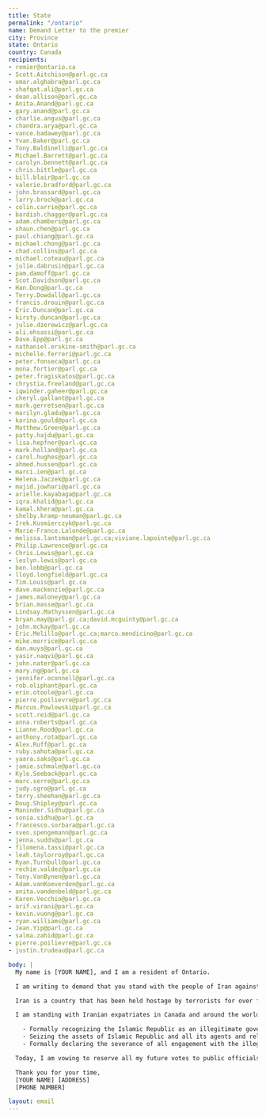 ```yaml
---
title: State
permalink: "/ontario"
name: Demand Letter to the premier
city: Province
state: Ontario
country: Canada
recipients:
- remier@ontario.ca
- Scott.Aitchison@parl.gc.ca
- omar.alghabra@parl.gc.ca
- shafqat.ali@parl.gc.ca
- dean.allison@parl.gc.ca
- Anita.Anand@parl.gc.ca
- gary.anand@parl.gc.ca
- charlie.angus@parl.gc.ca
- chandra.arya@parl.gc.ca
- vance.badawey@parl.gc.ca
- Yvan.Baker@parl.gc.ca
- Tony.Baldinelli@parl.gc.ca
- Michael.Barrett@parl.gc.ca
- carolyn.bennett@parl.gc.ca
- chris.bittle@parl.gc.ca
- bill.blair@parl.gc.ca
- valerie.bradford@parl.gc.ca
- john.brassard@parl.gc.ca
- larry.brock@parl.gc.ca
- colin.carrie@parl.gc.ca
- bardish.chagger@parl.gc.ca
- adam.chambers@parl.gc.ca
- shaun.chen@parl.gc.ca
- paul.chiang@parl.gc.ca
- michael.chong@parl.gc.ca
- chad.collins@parl.gc.ca
- michael.coteau@parl.gc.ca
- julie.dabrusin@parl.gc.ca
- pam.damoff@parl.gc.ca
- Scot.Davidson@parl.gc.ca
- Han.Dong@parl.gc.ca
- Terry.Dowdall@parl.gc.ca
- francis.drouin@parl.gc.ca
- Eric.Duncan@parl.gc.ca
- kirsty.duncan@parl.gc.ca
- julie.dzerowicz@parl.gc.ca
- ali.ehsassi@parl.gc.ca
- Dave.Epp@parl.gc.ca
- nathaniel.erskine-smith@parl.gc.ca
- michelle.ferreri@parl.gc.ca
- peter.fonseca@parl.gc.ca
- mona.fortier@parl.gc.ca
- peter.fragiskatos@parl.gc.ca
- chrystia.freeland@parl.gc.ca
- iqwinder.gaheer@parl.gc.ca
- cheryl.gallant@parl.gc.ca
- mark.gerretsen@parl.gc.ca
- marilyn.gladu@parl.gc.ca
- karina.gould@parl.gc.ca
- Matthew.Green@parl.gc.ca
- patty.hajdu@parl.gc.ca
- lisa.hepfner@parl.gc.ca
- mark.holland@parl.gc.ca
- carol.hughes@parl.gc.ca
- ahmed.hussen@parl.gc.ca
- marci.ien@parl.gc.ca
- Helena.Jaczek@parl.gc.ca
- majid.jowhari@parl.gc.ca
- arielle.kayabaga@parl.gc.ca
- iqra.khalid@parl.gc.ca
- kamal.khera@parl.gc.ca
- shelby.kramp-neuman@parl.gc.ca
- Irek.Kusmierczyk@parl.gc.ca
- Marie-France.Lalonde@parl.gc.ca
- melissa.lantsman@parl.gc.ca;viviane.lapointe@parl.gc.ca
- Philip.Lawrence@parl.gc.ca
- Chris.Lewis@parl.gc.ca
- leslyn.lewis@parl.gc.ca
- ben.lobb@parl.gc.ca
- lloyd.longfield@parl.gc.ca
- Tim.Louis@parl.gc.ca
- dave.mackenzie@parl.gc.ca
- james.maloney@parl.gc.ca
- brian.masse@parl.gc.ca
- Lindsay.Mathyssen@parl.gc.ca
- bryan.may@parl.gc.ca;david.mcguinty@parl.gc.ca
- john.mckay@parl.gc.ca
- Eric.Melillo@parl.gc.ca;marco.mendicino@parl.gc.ca
- mike.morrice@parl.gc.ca
- dan.muys@parl.gc.ca
- yasir.naqvi@parl.gc.ca
- john.nater@parl.gc.ca
- mary.ng@parl.gc.ca
- jennifer.oconnell@parl.gc.ca
- rob.oliphant@parl.gc.ca
- erin.otoole@parl.gc.ca
- pierre.poilievre@parl.gc.ca
- Marcus.Powlowski@parl.gc.ca
- scott.reid@parl.gc.ca
- anna.roberts@parl.gc.ca
- Lianne.Rood@parl.gc.ca
- anthony.rota@parl.gc.ca
- Alex.Ruff@parl.gc.ca
- ruby.sahota@parl.gc.ca
- yaara.saks@parl.gc.ca
- jamie.schmale@parl.gc.ca
- Kyle.Seeback@parl.gc.ca
- marc.serre@parl.gc.ca
- judy.sgro@parl.gc.ca
- terry.sheehan@parl.gc.ca
- Doug.Shipley@parl.gc.ca
- Maninder.Sidhu@parl.gc.ca
- sonia.sidhu@parl.gc.ca
- francesco.sorbara@parl.gc.ca
- sven.spengemann@parl.gc.ca
- jenna.sudds@parl.gc.ca
- filomena.tassi@parl.gc.ca
- leah.taylorroy@parl.gc.ca
- Ryan.Turnbull@parl.gc.ca
- rechie.valdez@parl.gc.ca
- Tony.VanBynen@parl.gc.ca
- Adam.vanKoeverden@parl.gc.ca
- anita.vandenbeld@parl.gc.ca
- Karen.Vecchio@parl.gc.ca
- arif.virani@parl.gc.ca
- kevin.vuong@parl.gc.ca
- ryan.williams@parl.gc.ca
- Jean.Yip@parl.gc.ca
- salma.zahid@parl.gc.ca
- pierre.poilievre@parl.gc.ca
- justin.trudeau@parl.gc.ca

body: |
  My name is [YOUR NAME], and I am a resident of Ontario.

  I am writing to demand that you stand with the people of Iran against the regime of the Islamic Republic. In the past, Western governments have paid lip service to solidarity with the people of Iran, but in the next breath, they have allowed regime officials to immigrate to western countries with millions of dollars of stolen money to live lives of luxury; they have, directly or indirectly through intermediaries, made deals with the Islamic Republic that have led to its sustenance.

  Iran is a country that has been held hostage by terrorists for over four decades. This regime is the number one state sponsor of terrorism in the Middle East. They have shot down passenger planes as a political maneuver. They regularly use torture and sadism as a means to maintain their grip on power. It is an outrage that all members of the regime apparatus are not recognized as terrorists, that deals continue to be made with them via backchannels, and that the support for the brave people of Iran has stopped at mere statements.

  I am standing with Iranian expatriates in Canada and around the world and with the millions of Iranians who are bravely facing this regime on their streets.  I demand that yourself and our provincial & federal governments meaningfully do the same by:

    - Formally recognizing the Islamic Republic as an illegitimate government and the Islamic Revolutionary Guard Corps as a terrorist organization, 
    - Seizing the assets of Islamic Republic and all its agents and releasing them only to a legitimate government of Iran,
    - Formally declaring the severance of all engagement with the illegitimate regime.

  Today, I am vowing to reserve all my future votes to public officials and parties who stand with the brave people of Iran, regardless of all other considerations.

  Thank you for your time,
  [YOUR NAME] [ADDRESS]
  [PHONE NUMBER]

layout: email
---
```


